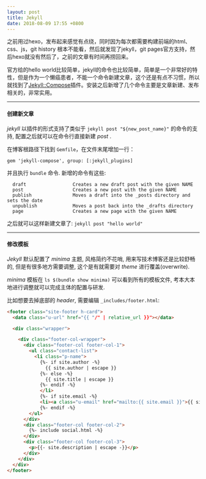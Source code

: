 ```yaml
---
layout: post
title: Jekyll
date: 2018-08-09 17:55 +0800
---
```


之前用过hexo，发布起来感觉有点绕，同时因为每次都需要构建前端的html、css、js，git history 根本不能看，然后就发现了jekyll，git pages官方支持，然后hexo就没有然后了，之前的文章有时间再捞回来。

官方给的hello world比较简单，jekyll的命令也比较简单，简单是一个非常好的特性，但是作为一个懒癌患者，不能一个命令新建文章，这个还是有点不习惯，所以就找到了[Jekyll::Compose](https://github.com/jekyll/jekyll-compose)插件。安装之后新增了几个命令主要是文章新建、发布相关的，非常实用。

---

#### 创建新文章

*jekyll* 以插件的形式支持了类似于 `jekyll post "${new_post_name}"` 的命令的支持, 配置之后就可以在命令行直接新建 *post* .

在博客根路径下找到 `Gemfile`，在文件末尾增加一行：

```
gem 'jekyll-compose', group: [:jekyll_plugins]
```
并且执行 `bundle` 命令. 新增的命令有这些:

```
  draft                 Creates a new draft post with the given NAME
  post                  Creates a new post with the given NAME
  publish               Moves a draft into the _posts directory and sets the date
  unpublish             Moves a post back into the _drafts directory
  page                  Creates a new page with the given NAME
```
之后就可以这样新建文章了: ```jekyll post "hello world"```

---

#### 修改模板

*Jekyll* 默认配置了 *minima* 主题, 风格简约不花哨, 用来写技术博客还是比较舒畅的, 但是有很多地方需要调整, 这个是有就需要对 *theme* 进行覆盖(overwrite).

*minima* 模板在 `ls $(bundle show minima)` 可以看到所有的模板文件, 考本大本地进行调整就可以完成主体的配置与研发.

比如想要去掉底部的 *header*, 需要编辑 `_includes/footer.html`:
```html
<footer class="site-footer h-card">
  <data class="u-url" href="{{ "/" | relative_url }}"></data>

  <div class="wrapper">

    <div class="footer-col-wrapper">
      <div class="footer-col footer-col-1">
        <ul class="contact-list">
          <li class="p-name">
            {%- if site.author -%}
              {{ site.author | escape }}
            {%- else -%}
              {{ site.title | escape }}
            {%- endif -%}
            </li>
            {%- if site.email -%}
            <li><a class="u-email" href="mailto:{{ site.email }}">{{ site.email }}</a></li>
            {%- endif -%}
        </ul>
      </div>
      <div class="footer-col footer-col-2">
        {%- include social.html -%}
      </div>
      <div class="footer-col footer-col-3">
        <p>{{- site.description | escape -}}</p>
      </div>
    </div>
  </div>
</footer>

```


